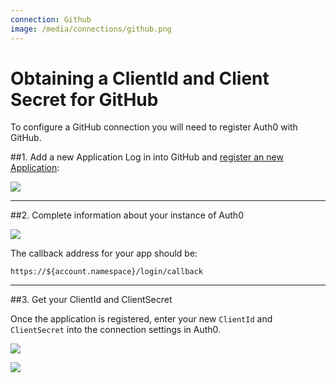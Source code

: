 ```yaml
---
connection: Github
image: /media/connections/github.png
---
```


# Obtaining a ClientId and Client Secret for GitHub

To configure a GitHub connection you will need to register Auth0 with GitHub.

##1. Add a new Application
Log in into GitHub and [register an new Application](https://github.com/settings/applications/new):

![](/media/articles/connections/social/github/github-addapp-1.png)

---

##2. Complete information about your instance of Auth0

![](/media/articles/connections/social/github/github-addapp-2.png)

The callback address for your app should be:

	https://${account.namespace}/login/callback

---

##3. Get your ClientId and ClientSecret

Once the application is registered, enter your new `ClientId` and `ClientSecret` into the connection settings in Auth0.

![](/media/articles/connections/social/github/github-addapp-3.png)

![](/media/articles/connections/social/github/github-addapp-4.png)
